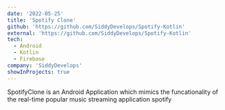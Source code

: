 ```yaml
---
date: '2022-05-25'
title: 'Spotify Clone'
github: 'https://github.com/SiddyDevelops/Spotify-Kotlin'
external: 'https://github.com/SiddyDevelops/Spotify-Kotlin'
tech:
  - Android
  - Kotlin
  - Firebase
company: 'SiddyDevelops'
showInProjects: true
---
```


SpotifyClone is an Android Application which mimics the funcationality of the real-time popular music streaming application spotify
